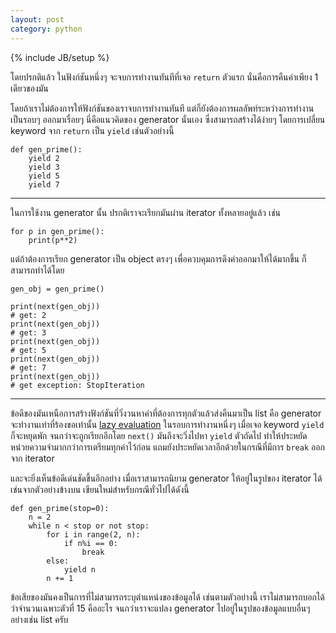 ```yaml
---
layout: post
category: python
---
```

{% include JB/setup %}

โดยปรกติแล้ว ในฟังก์ชันหนึ่งๆ จะจบการทำงานทันทีที่เจอ `return` ตัวแรก นั่นคือการคืนค่าเพียง 1 เดียวของมัน

โดยถ้าเราไม่ต้องการให้ฟังก์ชันของเราจบการทำงานทันที แต่ก็ยังต้องการผลลัพท์ระหว่างการทำงานเป็นรอบๆ ออกมาเรื่อยๆ นี่คือแนวคิดของ generator นั่นเอง ซึ่งสามารถสร้างได้ง่ายๆ โดยการเปลี่ยน keyword จาก `return` เป็น `yield` เช่นตัวอย่างนี้

    def gen_prime():
        yield 2
        yield 3
        yield 5
        yield 7

---

ในการใช้งาน generator นั้น ปรกติเราจะเรียกมันผ่าน iterator ทั้งหลายอยู่แล้ว เช่น

    for p in gen_prime():
        print(p**2)

แต่ถ้าต้องการเรียก generator เป็น object ตรงๆ เพื่อควบคุมการดึงค่าออกมาให้ได้มากขึ้น ก็สามารถทำได้โดย

    gen_obj = gen_prime()

    print(next(gen_obj))
    # get: 2
    print(next(gen_obj))
    # get: 3
    print(next(gen_obj))
    # get: 5
    print(next(gen_obj))
    # get: 7
    print(next(gen_obj))
    # get exception: StopIteration

---

ข้อดีของมันเหนือการสร้างฟังก์ชันที่วิ่งวนหาค่าที่ต้องการทุกตัวแล้วส่งคืนมาเป็น list คือ generator จะทำงานเท่าที่ร้องขอเท่านั้น [lazy evaluation](http://en.wikipedia.org/wiki/Lazy_evaluation) ในรอบการทำงานหนึ่งๆ เมื่อเจอ keyword `yield` ก็จะหยุดพัก จนกว่าจะถูกเรียกอีกโดย `next()` มันถึงจะวิ่งไปหา `yield` ตัวถัดไป ทำให้ประหยัดหน่วยความจำมากกว่าการเตรียมทุกค่าไว้ก่อน แถมยังประหยัดเวลาอีกด้วยในกรณีที่มีการ `break` ออกจาก iterator

และจะยิ่งเห็นข้อดีเด่นชัดขึ้นอีกอย่าง เมื่อเราสามารถนิยาม generator ให้อยู่ในรูปของ iterator ได้ เช่นจากตัวอย่างข้างบน เขียนใหม่สำหรับกรณีทั่วไปได้ดังนี้

    def gen_prime(stop=0):
        n = 2
        while n < stop or not stop:
            for i in range(2, n):
                if n%i == 0:
                    break
            else:
                yield n
            n += 1

ข้อเสียของมันคงเป็นการที่ไม่สามารถระบุตำแหน่งของข้อมูลได้ เช่นตามตัวอย่างนี้ เราไม่สามารถบอกได้ว่าจำนวนเฉพาะตัวที่ 15 คืออะไร จนกว่าเราจะแปลง generator ไปอยู่ในรูปของข้อมูลแบบอื่นๆ อย่างเช่น list ครับ
